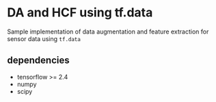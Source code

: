 # DA and HCF using tf.data

Sample implementation of data augmentation and feature extraction for sensor data using `tf.data`

## dependencies
- tensorflow >= 2.4
- numpy
- scipy